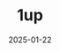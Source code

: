 ---  
layout: startup_page  
title: "1up"  
id: "1up.ai"  
permalink: "/1up1up.ai01222025/"  
website: "https://1up.ai/"  
funding_round: "Seed"  
funding_amount: "$5M"  
investors: "Upfront Ventures, RRE Ventures, 8-Bit Capital"  
about: "1up is an AI-powered knowledge automation platform designed for sales teams. It aggregates information from internal company sources to answer product/technical questions, manage RFPs, and complete technical questionnaires, thus streamlining sales processes and improving efficiency. The platform differentiates itself through a unique meme-based marketing strategy."  
markets: "AI, Sales Technology, Software Development"  
hq: "New York City, New York, United States"  
founded_year: "2021"  
linkedin: "https://www.linkedin.com/company/1up-ai"  
twitter: "https://twitter.com/1up__AI"  
instagram: ""  
facebook: ""  
crunchbase: "https://www.crunchbase.com/organization/1up-b96e"  
pitchbook: ""  

date_display: "22-Jan-2025"  
date: "2025-01-22"

# SEO Optimization  
meta_title: "1up - Seed Funding ($5M)"  
meta_description: "1up, 1up is an AI-powered knowledge automation platform designed for sales teams. It aggregates information from internal company sources to answer product..."  
meta_keywords: "1up, AI, Sales Technology, Software Development, Seed funding"  
canonical_url: "https://startup.projectstartups.com/1up1up.ai01222025/"  
---